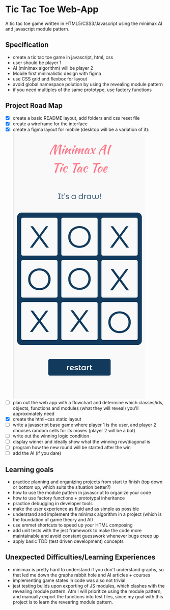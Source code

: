 # Tic Tac Toe Web-App
A tic tac toe game written in HTML5/CSS3/Javascript using the minimax AI and javascript module pattern.

## Specification
- create a tic tac toe game in javascript, html, css
- user should be player 1
- AI (minimax algorithm) will be player 2
- Mobile first minimalistic design with figma
- use CSS grid and flexbox for layout
- avoid global namespace polution by using the revealing module pattern
- if you need multiples of the same prototype, use factory functions

## Project Road Map
- [x] create a basic README layout, add folders and css reset file
- [x] create a wireframe for the interface
- [x] create a figma layout for mobile (desktop will be a variation of it): ![Figma mobile layout](images/figmaLayout.png)
- [ ] plan out the web app with a flowchart and determine which classes/ids, objects, functions and modules (what they will reveal) you'll approximately need
- [x] create the html+css static layout
- [ ] write a javascript base game where player 1 is the user, and player 2 chooses random cells for its moves (player 2 will be a bot)
- [ ] write out the winning logic condition
- [ ] display winner and ideally show what the winning row/diagonal is
- [ ] program how the new round will be started after the win
- [ ] add the AI (if you dare)

## Learning goals
- practice planning and organizing projects from start to finish (top down or bottom up, which suits the situation better?)
- how to use the module pattern in javascript to organize your code
- how to use factory functions + prototypal inheritance
- practice debugging in developer tools
- make the user experience as fluid and as simple as possible
- understand and implement the minimax algorithm in a project (which is the foundation of game theory and AI)
- use emmet shortcuts to speed up your HTML composing
- add unit tests with the jest framework to make the code more maintainable and avoid constant guesswork whenever bugs creep up
- apply basic TDD (test driven development) concepts

## Unexpected Difficulties/Learning Experiences
- minimax is pretty hard to understand if you don't understand graphs, so that led me down the graphs rabbit hole and AI articles + courses
- implementing game states in code was also not trivial
- jest testing builds upon exporting of JS modules, which clashes with the revealing module pattern. Atm I will prioritize using the module pattern, and manually export the functions into test files, since my goal with this project is to learn the revearing module pattern.


